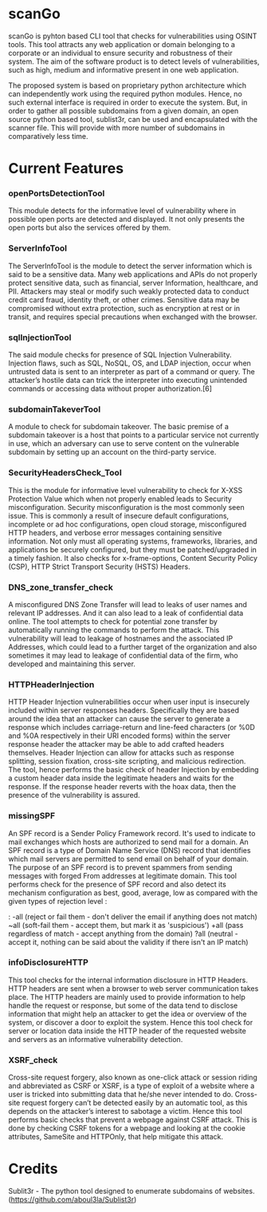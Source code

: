 # scanGo

scanGo is pyhton based CLI tool that checks for vulnerabilities using OSINT tools. This tool attracts any web application or domain belonging to a corporate or an individual to ensure security and robustness of their system. The aim of the software  product is to detect levels of vulnerabilities, such as high, medium and informative present in one web application.

The proposed system is based on proprietary python architecture which can independently work using the required python modules. Hence, no such external interface is required in order to execute the system. But, in order to gather all possible subdomains from a given domain, an open source python based tool, sublist3r, can be used and encapsulated with the scanner file. This will provide with more number of subdomains in comparatively less time.

# Current Features 

### openPortsDetectionTool 
This module detects for the informative level of vulnerability where in possible open ports are detected and displayed. It not only presents the open ports but also the services offered by them. 

### ServerInfoTool 
The ServerInfoTool is the module to detect the server information which is said to be a sensitive data. Many web applications and APIs do not properly protect sensitive data, such as financial, server Information, healthcare, and PII. Attackers may steal or modify such weakly protected data to conduct credit card fraud, identity theft, or other crimes. Sensitive data may be compromised without extra protection, such as encryption at rest or in transit, and requires special precautions when exchanged with the browser.

### sqlInjectionTool 
The said module checks for presence of SQL Injection Vulnerability. Injection flaws, such as SQL, NoSQL, OS, and LDAP injection, occur when untrusted data is sent to an interpreter as part of a command or query. The attacker’s hostile data can trick the interpreter into executing unintended commands or accessing data without proper authorization.[6]

### subdomainTakeverTool 
A module to check for subdomain takeover. The basic premise of a subdomain takeover is a host that points to a particular service not currently in use, which an adversary can use to serve content on the vulnerable subdomain by setting up an account on the third-party service.

### SecurityHeadersCheck_Tool 
This is the module for informative level vulnerability to check for X-XSS Protection Value which when not properly enabled leads to Security misconfiguration. Security misconfiguration is the most commonly seen issue. This is commonly a result of insecure default configurations, incomplete or ad hoc configurations, open cloud storage, misconfigured HTTP headers, and verbose error messages containing sensitive information. Not only must all operating systems, frameworks, libraries, and applications be securely configured, but they must be patched/upgraded in a timely fashion. It also checks for x-frame-options, Content Security Policy (CSP), HTTP Strict Transport Security (HSTS) Headers.

### DNS_zone_transfer_check
A misconfigured DNS Zone Transfer will lead to leaks of user names and relevant IP addresses. And it can also lead to a leak of confidential data online. The tool attempts to check for potential zone transfer by automatically running the commands to perform the attack. This vulnerability will lead to leakage of hostnames and the associated IP Addresses, which could lead to a further target of the organization and also sometimes it may lead to leakage of confidential data of the firm, who developed and maintaining this server.

### HTTPHeaderInjection
HTTP Header Injection vulnerabilities occur when user input is insecurely included within server responses headers. Specifically they are based around the idea that an attacker can cause the server to generate a response which includes carriage-return and line-feed characters (or %0D and %0A respectively in their URI encoded forms) within the server response header the attacker may be able to add crafted headers themselves. Header Injection can allow for attacks such as response splitting, session fixation, cross-site scripting, and malicious redirection. The tool, hence performs the basic check of header Injection by embedding a custom header data inside the legitimate headers and waits for the response. If the response header reverts with the hoax data, then the presence of the vulnerability is assured.

### missingSPF
An SPF record is a Sender Policy Framework record. It's used to indicate to mail exchanges which hosts are authorized to send mail for a domain. An SPF record is a type of Domain Name Service (DNS) record that identifies which mail servers are permitted to send email on behalf of your domain. The purpose of an SPF record is to prevent spammers from sending messages with forged From addresses at legitimate domain. This tool performs check for the presence of SPF record and also detect its mechanism configuration as best, good, average, low as compared with the given types of rejection level :

: -all (reject or fail them - don't deliver the email if anything does not match) 
~all (soft-fail them - accept them, but mark it as 'suspicious')
+all (pass regardless of match - accept anything from the domain)
?all (neutral - accept it, nothing can be said about the validity if there isn't an IP match)

### infoDisclosureHTTP
This tool checks for the internal information disclosure in HTTP Headers. HTTP headers are sent when a browser to web server communication takes place. The HTTP headers are mainly used to provide information to help handle the request or response, but some of the data tend to disclose information that might help an attacker to get the idea or overview of the system, or discover a door to exploit the system. Hence this tool check for server or location data inside the HTTP header of the requested website and servers as an informative vulnerability detection.

### XSRF_check
Cross-site request forgery, also known as one-click attack or session riding and abbreviated as CSRF or XSRF, is a type of exploit of a website where a user is tricked into submitting data that he/she never intended to do.  Cross-site request forgery can’t be detected easily by an automatic tool, as this depends on the attacker’s interest to sabotage a victim. Hence this tool performs basic checks that prevent a webpage against CSRF attack. This is done by checking CSRF tokens for a webpage and looking at the cookie attributes, SameSite and HTTPOnly, that help mitigate this attack.

# Credits
Sublit3r - The python tool designed to enumerate subdomains of websites. (https://github.com/aboul3la/Sublist3r) 

